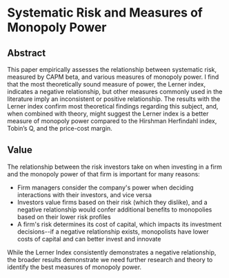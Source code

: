# Systematic Risk and Measures of Monopoly Power

## Abstract

This paper empirically assesses the relationship between systematic risk, measured by CAPM beta, and various measures of monopoly power. I find that the most theoretically sound measure of power, the Lerner index, indicates a negative relationship, but other measures commonly used in the literature imply an inconsistent or positive relationship. The results with the Lerner index confirm most theoretical findings regarding this subject, and, when combined with theory, might suggest the Lerner index is a better measure of monopoly power compared to the Hirshman Herfindahl index, Tobin’s Q, and the price-cost margin. 

## Value

The relationship between the risk investors take on when investing in a firm and the monopoly power of that firm is important for many reasons:

- Firm managers consider the company's power when deciding interactions with their investors, and vice versa
- Investors value firms based on their risk (which they dislike), and a negative relationship would confer additional benefits to monopolies based on their lower risk profiles
- A firm's risk determines its cost of capital, which impacts its investment decisions--if a negative relationship exists, monopolists have lower costs of capital and can better invest and innovate

While the Lerner Index consistently demonstrates a negative relationship, the broader results demonstrate we need further research and theory to identify the best measures of monopoly power.

